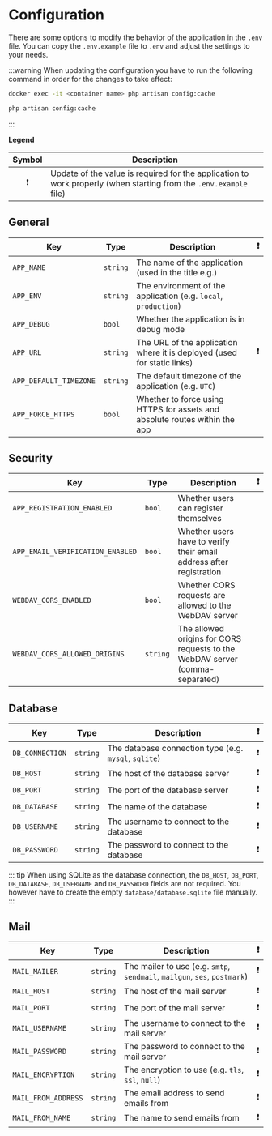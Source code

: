 # Configuration

There are some options to modify the behavior of the application in the `.env` file. You can copy the `.env.example` file to `.env` and adjust the settings to your needs.

:::warning
When updating the configuration you have to run the following command in order for the changes to take effect:

<CodeGroup>
  <CodeGroupItem title="Docker" active>

```bash
docker exec -it <container name> php artisan config:cache
```

  </CodeGroupItem>
  <CodeGroupItem title="Source">

```bash
php artisan config:cache
```

  </CodeGroupItem>
</CodeGroup>
:::

**Legend**

|    Symbol     | Description                                                                                                       |
| :-----------: | ----------------------------------------------------------------------------------------------------------------- |
| :exclamation: | Update of the value is required for the application to work properly (when starting from the `.env.example` file) |

## General

| Key                    | Type     | Description                                                                | :exclamation: |
| ---------------------- | -------- | -------------------------------------------------------------------------- | :-----------: |
| `APP_NAME`             | `string` | The name of the application (used in the title e.g.)                       |               |
| `APP_ENV`              | `string` | The environment of the application (e.g. `local`, `production`)            |               |
| `APP_DEBUG`            | `bool`   | Whether the application is in debug mode                                   |               |
| `APP_URL`              | `string` | The URL of the application where it is deployed (used for static links)    | :exclamation: |
| `APP_DEFAULT_TIMEZONE` | `string` | The default timezone of the application (e.g. `UTC`)                       |               |
| `APP_FORCE_HTTPS`      | `bool`   | Whether to force using HTTPS for assets and absolute routes within the app |               |

## Security

| Key                              | Type     | Description                                                                  | :exclamation: |
| -------------------------------- | -------- | ---------------------------------------------------------------------------- | :-----------: |
| `APP_REGISTRATION_ENABLED`       | `bool`   | Whether users can register themselves                                        |               |
| `APP_EMAIL_VERIFICATION_ENABLED` | `bool`   | Whether users have to verify their email address after registration          |               |
| `WEBDAV_CORS_ENABLED`            | `bool`   | Whether CORS requests are allowed to the WebDAV server                       |               |
| `WEBDAV_CORS_ALLOWED_ORIGINS`    | `string` | The allowed origins for CORS requests to the WebDAV server (comma-separated) |               |

## Database

| Key             | Type     | Description                                           | :exclamation: |
| --------------- | -------- | ----------------------------------------------------- | :-----------: |
| `DB_CONNECTION` | `string` | The database connection type (e.g. `mysql`, `sqlite`) | :exclamation: |
| `DB_HOST`       | `string` | The host of the database server                       | :exclamation: |
| `DB_PORT`       | `string` | The port of the database server                       | :exclamation: |
| `DB_DATABASE`   | `string` | The name of the database                              | :exclamation: |
| `DB_USERNAME`   | `string` | The username to connect to the database               | :exclamation: |
| `DB_PASSWORD`   | `string` | The password to connect to the database               | :exclamation: |

::: tip
When using SQLite as the database connection, the `DB_HOST`, `DB_PORT`, `DB_DATABASE`, `DB_USERNAME` and `DB_PASSWORD` fields are not required. You however have to create the empty `database/database.sqlite` file manually.
:::

## Mail

| Key                 | Type     | Description                                                               | :exclamation: |
| ------------------- | -------- | ------------------------------------------------------------------------- | :-----------: |
| `MAIL_MAILER`       | `string` | The mailer to use (e.g. `smtp`, `sendmail`, `mailgun`, `ses`, `postmark`) | :exclamation: |
| `MAIL_HOST`         | `string` | The host of the mail server                                               | :exclamation: |
| `MAIL_PORT`         | `string` | The port of the mail server                                               | :exclamation: |
| `MAIL_USERNAME`     | `string` | The username to connect to the mail server                                | :exclamation: |
| `MAIL_PASSWORD`     | `string` | The password to connect to the mail server                                | :exclamation: |
| `MAIL_ENCRYPTION`   | `string` | The encryption to use (e.g. `tls`, `ssl`, `null`)                         | :exclamation: |
| `MAIL_FROM_ADDRESS` | `string` | The email address to send emails from                                     | :exclamation: |
| `MAIL_FROM_NAME`    | `string` | The name to send emails from                                              | :exclamation: |
